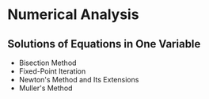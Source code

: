 # Numerical Analysis

## Solutions of Equations in One Variable
- Bisection Method
- Fixed-Point Iteration
- Newton's Method and Its Extensions
- Muller's Method
